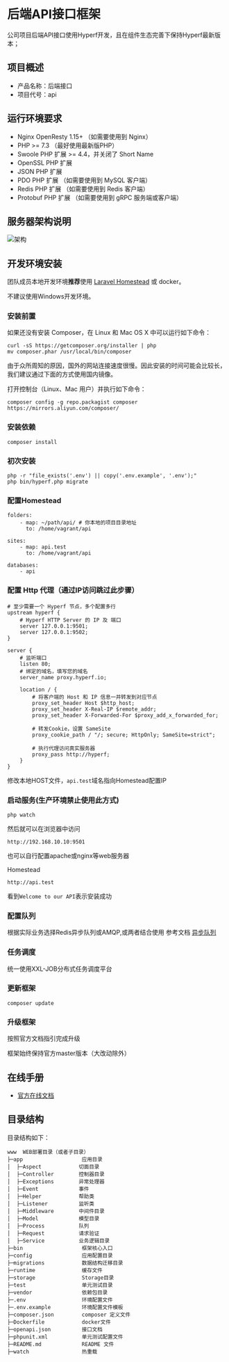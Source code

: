 # 后端API接口框架

公司项目后端API接口使用Hyperf开发，且在组件生态完善下保持Hyperf最新版本；

## 项目概述

* 产品名称：后端接口
* 项目代号：api

## 运行环境要求

- Nginx OpenResty 1.15+ （如需要使用到 Nginx）
- PHP >= 7.3 （最好使用最新版PHP）
- Swoole PHP 扩展 >= 4.4，并关闭了 Short Name
- OpenSSL PHP 扩展
- JSON PHP 扩展
- PDO PHP 扩展 （如需要使用到 MySQL 客户端）
- Redis PHP 扩展 （如需要使用到 Redis 客户端）
- Protobuf PHP 扩展 （如需要使用到 gRPC 服务端或客户端）

## 服务器架构说明

![架构](https://cdn.learnku.com/uploads/images/201705/20/1/1G6aQPAZym.png)

## 开发环境安装

团队成员本地开发环境**推荐**使用 [Laravel Homestead](https://learnku.com/docs/laravel/5.8/homestead) 或 docker。

不建议使用Windows开发环境。

### 安装前置

如果还没有安装 Composer，在 Linux 和 Mac OS X 中可以运行如下命令：
~~~
curl -sS https://getcomposer.org/installer | php
mv composer.phar /usr/local/bin/composer
~~~

由于众所周知的原因，国外的网站连接速度很慢。因此安装的时间可能会比较长，我们建议通过下面的方式使用国内镜像。

打开控制台（Linux、Mac 用户）并执行如下命令：
~~~
composer config -g repo.packagist composer https://mirrors.aliyun.com/composer/
~~~

### 安装依赖
~~~
composer install
~~~

### 初次安装
~~~
php -r "file_exists('.env') || copy('.env.example', '.env');"
php bin/hyperf.php migrate
~~~

### 配置Homestead
~~~
folders:
    - map: ~/path/api/ # 你本地的项目目录地址
      to: /home/vagrant/api

sites:
    - map: api.test
      to: /home/vagrant/api

databases:
    - api
~~~
### 配置 Http 代理（通过IP访问跳过此步骤）
~~~
# 至少需要一个 Hyperf 节点，多个配置多行
upstream hyperf {
    # Hyperf HTTP Server 的 IP 及 端口
    server 127.0.0.1:9501;
    server 127.0.0.1:9502;
}

server {
    # 监听端口
    listen 80; 
    # 绑定的域名，填写您的域名
    server_name proxy.hyperf.io;

    location / {
        # 将客户端的 Host 和 IP 信息一并转发到对应节点  
        proxy_set_header Host $http_host;
        proxy_set_header X-Real-IP $remote_addr;
        proxy_set_header X-Forwarded-For $proxy_add_x_forwarded_for;

        # 转发Cookie，设置 SameSite
        proxy_cookie_path / "/; secure; HttpOnly; SameSite=strict";

        # 执行代理访问真实服务器
        proxy_pass http://hyperf;
    }
}

~~~
修改本地HOST文件，`api.test`域名指向Homestead配置IP

### 启动服务(生产环境禁止使用此方式)
~~~
php watch
~~~

然后就可以在浏览器中访问

~~~
http://192.168.10.10:9501
~~~

也可以自行配置apache或nginx等web服务器

Homestead
~~~
http://api.test
~~~

看到`Welcome to our API`表示安装成功

### 配置队列

根据实际业务选择Redis异步队列或AMQP,或两者结合使用
参考文档 [异步队列](https://hyperf.wiki/#/zh-cn/async-queue)
### 任务调度

统一使用XXL-JOB分布式任务调度平台

### 更新框架
~~~
composer update 
~~~

### 升级框架

按照官方文档指引完成升级

框架始终保持官方master版本（大改动除外）

## 在线手册

+ [官方在线文档](https://hyperf.wiki/#/)

## 目录结构

目录结构如下：

~~~
www  WEB部署目录（或者子目录）
├─app                   应用目录
│  ├─Aspect            切面目录
│  ├─Controller        控制器目录
│  ├─Exceptions        异常处理器
│  ├─Event             事件
│  ├─Helper            帮助类
│  ├─Listener          监听类
│  ├─Middleware        中间件目录
│  ├─Model             模型目录 
│  ├─Process           队列
│  ├─Request           请求验证
│  ├─Service           业务逻辑目录
├─bin                   框架核心入口
├─config                应用配置目录
├─migrations            数据结构迁移目录
├─runtime               缓存文件
├─storage               Storage目录
├─test                  单元测试目录
├─vendor                依赖包目录
├─.env                  环境配置文件
├─.env.example          环境配置文件模板
├─composer.json         composer 定义文件
├─Dockerfile            docker文件
├─openapi.json          接口文档
├─phpunit.xml           单元测试配置文件
├─README.md             README 文件
├─watch                 热重载
~~~
